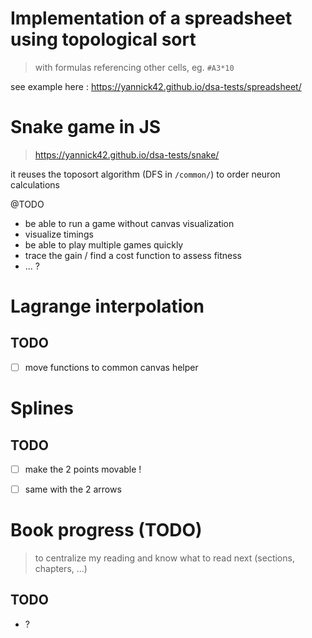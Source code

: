 # Implementation of a spreadsheet using topological sort
> with formulas referencing other cells, eg. `#A3*10`

see example here : https://yannick42.github.io/dsa-tests/spreadsheet/

# Snake game in JS
> https://yannick42.github.io/dsa-tests/snake/

it reuses the toposort algorithm (DFS in `/common/`) to order neuron calculations

@TODO
- be able to run a game without canvas visualization
- visualize timings
- be able to play multiple games quickly
- trace the gain / find a cost function to assess fitness
- ... ?


# Lagrange interpolation

## TODO
- [ ] move functions to common canvas helper


# Splines

## TODO
- [ ] make the 2 points movable !
- [ ] same with the 2 arrows


# Book progress (TODO)
> to centralize my reading and know what to read next (sections, chapters, ...)

## TODO
- ?
